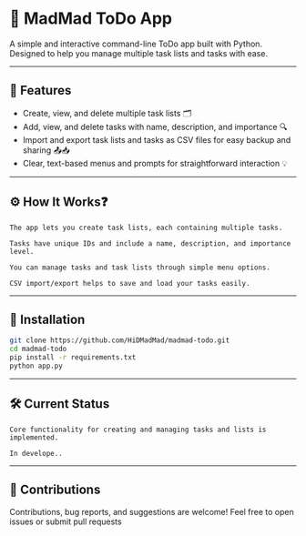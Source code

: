 # 📝 MadMad ToDo App

A simple and interactive command-line ToDo app built with Python.  
Designed to help you manage multiple task lists and tasks with ease.

---

## 🎯 Features

- Create, view, and delete multiple task lists 🗂 
- Add, view, and delete tasks with name, description, and importance 🔍 
- Import and export task lists and tasks as CSV files for easy backup and sharing 📤📥 
- Clear, text-based menus and prompts for straightforward interaction 💡 

---

## ⚙️ How It Works❓

    The app lets you create task lists, each containing multiple tasks.

    Tasks have unique IDs and include a name, description, and importance level.

    You can manage tasks and task lists through simple menu options.

    CSV import/export helps to save and load your tasks easily.

---

## 🚀 Installation
```bash
git clone https://github.com/HiDMadMad/madmad-todo.git
cd madmad-todo
pip install -r requirements.txt
python app.py
```

---

## 🛠️ Current Status

    Core functionality for creating and managing tasks and lists is implemented.

    In develope..

---

## 🙏 Contributions

Contributions, bug reports, and suggestions are welcome! Feel free to open issues or submit pull requests
